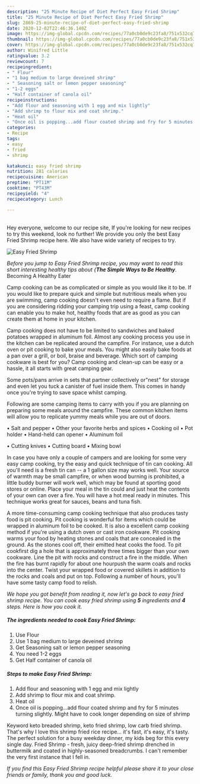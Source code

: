 ```yaml
---
description: "25 Minute Recipe of Diet Perfect Easy Fried Shrimp"
title: "25 Minute Recipe of Diet Perfect Easy Fried Shrimp"
slug: 2869-25-minute-recipe-of-diet-perfect-easy-fried-shrimp
date: 2020-12-02T22:46:36.140Z
image: https://img-global.cpcdn.com/recipes/77a0cb0de9c23fa8/751x532cq70/easy-fried-shrimp-recipe-main-photo.jpg
thumbnail: https://img-global.cpcdn.com/recipes/77a0cb0de9c23fa8/751x532cq70/easy-fried-shrimp-recipe-main-photo.jpg
cover: https://img-global.cpcdn.com/recipes/77a0cb0de9c23fa8/751x532cq70/easy-fried-shrimp-recipe-main-photo.jpg
author: Winifred Little
ratingvalue: 3.2
reviewcount: 7
recipeingredient:
- " Flour"
- "1 bag medium to large deveined shrimp"
- " Seasoning salt or lemon pepper seasoning"
- "1-2 eggs"
- "Half container of canola oil"
recipeinstructions:
- "Add flour and seasoning with 1 egg and mix lightly"
- "Add shrimp to flour mix and coat shrimp."
- "Heat oil"
- "Once oil is popping...add flour coated shrimp and fry for 5 minutes turning slightly. Might have to cook longer depending on size of shrimp"
categories:
- Recipe
tags:
- easy
- fried
- shrimp

katakunci: easy fried shrimp 
nutrition: 281 calories
recipecuisine: American
preptime: "PT11M"
cooktime: "PT43M"
recipeyield: "4"
recipecategory: Lunch

---
```

<br>
Hey everyone, welcome to our recipe site, If you're looking for new recipes to try this weekend, look no further! We provide you only the best Easy Fried Shrimp recipe here. We also have wide variety of recipes to try.
<br>


![Easy Fried Shrimp](https://img-global.cpcdn.com/recipes/77a0cb0de9c23fa8/751x532cq70/easy-fried-shrimp-recipe-main-photo.jpg)

<i>Before you jump to Easy Fried Shrimp recipe, you may want to read this short interesting healthy tips about {<strong>The Simple Ways to Be Healthy</strong>.</i>
Becoming A Healthy Eater

    
Camp cooking can be as complicated or simple as you would like it to be. If you would like to prepare quick and simple but nutritious meals when you are swimming, camp cooking doesn't even need to require a flame. But if you are considering ridding your camping trip using a feast, camp cooking can enable you to make hot, healthy foods that are as good as you can create them at home in your kitchen.

Camp cooking does not have to be limited to sandwiches and baked potatoes wrapped in aluminum foil.  Almost any cooking process you use in the kitchen can be replicated around the campfire. For instance, use a dutch oven or pit cooking to bake your meals. You might also easily bake foods at a pan over a grill, or boil, braise and beverage. Which sort of camping cookware is best for you? Camp cooking and clean-up can be easy or a hassle, it all starts with great camping gear.

Some pots/pans arrive in sets that partner collectively or"nest" for storage and even let you tuck a canister of fuel inside them. This comes in handy once you're trying to save space whilst camping.

Following are some camping items to carry with you if you are planning on preparing some meals around the campfire. These common kitchen items will allow you to replicate yummy meals while you are out of doors.

• Salt and pepper
• Other your favorite herbs and spices
• Cooking oil
• Pot holder
• Hand-held can opener
• Aluminum foil

• Cutting knives
• Cutting board
• Mixing bowl


In case you have only a couple of campers and are looking for some very easy camp cooking, try the easy and quick technique of tin can cooking. All you'll need is a fresh tin can -- a 1 gallon size may works well. Your source of warmth may be small campfire, or when wood burning is prohibited, a little buddy burner will work well, which may be found at sporting good stores or online. Place your meal in the tin could and just heat the contents of your own can over a fire. You will have a hot meal ready in minutes.  This technique works great for sauces, beans and tuna fish.

A more time-consuming camp cooking technique that also produces tasty food is pit cooking. Pit cooking is wonderful for items which could be wrapped in aluminum foil to be cooked.  It is also a excellent camp cooking method if you're using a dutch oven or cast iron cookware. Pit cooking warms your food by heating stones and coals that are concealed in the ground. As the stones cool off, their emitted heat cooks the food. To pit cookfirst dig a hole that is approximately three times bigger than your own cookware. Line the pit with rocks and construct a fire in the middle. When the fire has burnt rapidly for about one hourpush the warm coals and rocks into the center. Twist your wrapped food or covered skillets in addition to the rocks and coals and put on top. Following a number of hours, you'll have some tasty camp food to relish.


<i>We hope you got benefit from reading it, now let's go back to easy fried shrimp recipe. You can cook easy fried shrimp using <strong>5</strong> ingredients and <strong>4</strong> steps. Here is how you cook it.
</i>

##### The ingredients needed to cook Easy Fried Shrimp:

1. Use  Flour
1. Use 1 bag medium to large deveined shrimp
1. Get  Seasoning salt or lemon pepper seasoning
1. You need 1-2 eggs
1. Get Half container of canola oil


##### Steps to make Easy Fried Shrimp:

1. Add flour and seasoning with 1 egg and mix lightly
1. Add shrimp to flour mix and coat shrimp.
1. Heat oil
1. Once oil is popping...add flour coated shrimp and fry for 5 minutes turning slightly. Might have to cook longer depending on size of shrimp


Keyword keto breaded shrimp, keto fried shrimp, low carb fried shrimp. That&#39;s why I love this shrimp fried rice recipe… it&#39;s fast, it&#39;s easy, it&#39;s tasty. The perfect solution for a busy weekday dinner, my kids beg for this every single day. Fried Shrimp - fresh, juicy deep-fried shrimp drenched in buttermilk and coated in highly-seasoned breadcrumbs. I can&#39;t remember the very first instance that I fell in. 

<i>If you find this Easy Fried Shrimp recipe helpful please share it to your close friends or family, thank you and good luck.</i>
